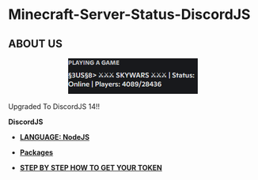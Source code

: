 # Minecraft-Server-Status-DiscordJS

## ABOUT US
<p align="center">
   <img alt='poge' src="https://github.com/Roomysteve12/Minecraft-Server-Status-DiscordJS/blob/main/center.png"/>
</p>

<p>Upgraded To DiscordJS 14!!</p>

**DiscordJS**

- **[LANGUAGE: NodeJS](https://en.wikipedia.org/wiki/Node.js)** 
- **[Packages](https://github.com/Roomysteve12/Minecraft-Server-Status-DiscordJS/blob/main/package.json)**

- **[STEP BY STEP HOW TO GET YOUR TOKEN](https://github.com/Roomysteve12/Minecraft-Server-Status-DiscordJS/blob/main/readthis)**
